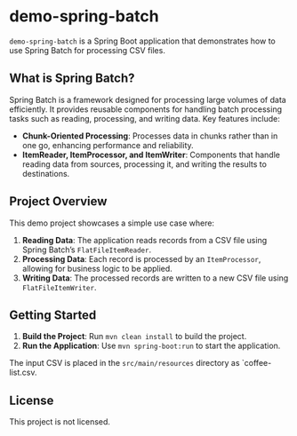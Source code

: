 # demo-spring-batch

`demo-spring-batch` is a Spring Boot application that demonstrates how to use Spring Batch for processing CSV files. 

## What is Spring Batch?

Spring Batch is a framework designed for processing large volumes of data efficiently. It provides reusable components for handling batch processing tasks such as reading, processing, and writing data. Key features include:

- **Chunk-Oriented Processing**: Processes data in chunks rather than in one go, enhancing performance and reliability.
- **ItemReader, ItemProcessor, and ItemWriter**: Components that handle reading data from sources, processing it, and writing the results to destinations.

## Project Overview

This demo project showcases a simple use case where:

1. **Reading Data**: The application reads records from a CSV file using Spring Batch’s `FlatFileItemReader`.
2. **Processing Data**: Each record is processed by an `ItemProcessor`, allowing for business logic to be applied.
3. **Writing Data**: The processed records are written to a new CSV file using `FlatFileItemWriter`.

## Getting Started

1. **Build the Project**: Run `mvn clean install` to build the project.
2. **Run the Application**: Use `mvn spring-boot:run` to start the application.

The input CSV is placed in the `src/main/resources` directory as `coffee-list.csv.

## License

This project is not licensed.
